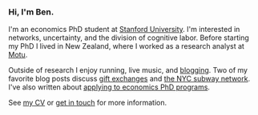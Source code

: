 ### Hi, I'm Ben.

I'm an economics PhD student at [Stanford University](https://economics.stanford.edu).
I'm interested in networks, uncertainty, and the division of cognitive labor.
Before starting my PhD I lived in New Zealand, where I worked as a research analyst at [Motu](https://www.motu.nz).

Outside of research I enjoy running, live music, and [blogging](/blog/).
Two of my favorite blog posts discuss [gift exchanges](/blog/white-elephant-gift-exchanges/) and [the NYC subway network](/blog/how-central-grand-central-terminal/).
I've also written about [applying to economics PhD programs](/blog/applying-economics-phd-programs/).

See [my CV](/cv.pdf) or [get in touch](mailto:bldavies@stanford.edu) for more information.
